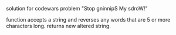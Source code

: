 solution for codewars problem "Stop gninnipS My sdroW!"

function accepts a string and reverses any words that are 5 or more characters long. returns new altered string.